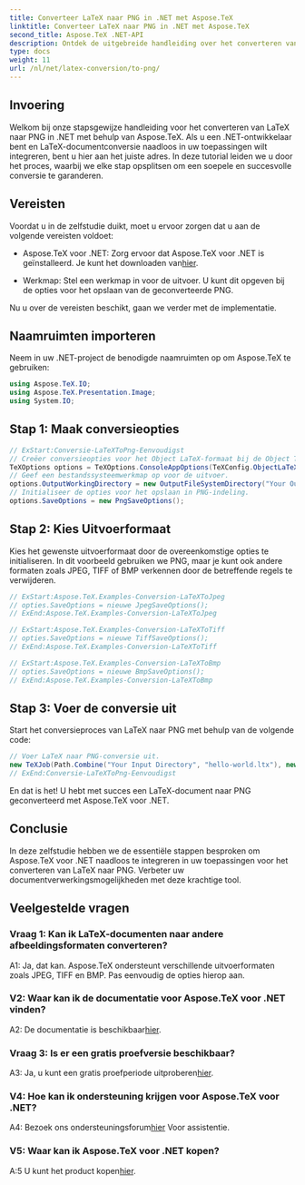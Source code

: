 ```yaml
---
title: Converteer LaTeX naar PNG in .NET met Aspose.TeX
linktitle: Converteer LaTeX naar PNG in .NET met Aspose.TeX
second_title: Aspose.TeX .NET-API
description: Ontdek de uitgebreide handleiding over het converteren van LaTeX naar PNG in .NET met behulp van Aspose.TeX. Verbeter uw documentverwerkingsmogelijkheden met deze stapsgewijze zelfstudie.
type: docs
weight: 11
url: /nl/net/latex-conversion/to-png/
---
```

## Invoering

Welkom bij onze stapsgewijze handleiding voor het converteren van LaTeX naar PNG in .NET met behulp van Aspose.TeX. Als u een .NET-ontwikkelaar bent en LaTeX-documentconversie naadloos in uw toepassingen wilt integreren, bent u hier aan het juiste adres. In deze tutorial leiden we u door het proces, waarbij we elke stap opsplitsen om een soepele en succesvolle conversie te garanderen.

## Vereisten

Voordat u in de zelfstudie duikt, moet u ervoor zorgen dat u aan de volgende vereisten voldoet:

-  Aspose.TeX voor .NET: Zorg ervoor dat Aspose.TeX voor .NET is geïnstalleerd. Je kunt het downloaden van[hier](https://releases.aspose.com/tex/net/).

- Werkmap: Stel een werkmap in voor de uitvoer. U kunt dit opgeven bij de opties voor het opslaan van de geconverteerde PNG.

Nu u over de vereisten beschikt, gaan we verder met de implementatie.

## Naamruimten importeren

Neem in uw .NET-project de benodigde naamruimten op om Aspose.TeX te gebruiken:

```csharp
using Aspose.TeX.IO;
using Aspose.TeX.Presentation.Image;
using System.IO;
```

## Stap 1: Maak conversieopties

```csharp
// ExStart:Conversie-LaTeXToPng-Eenvoudigst
// Creëer conversieopties voor het Object LaTeX-formaat bij de Object TeX-engine-extensie.
TeXOptions options = TeXOptions.ConsoleAppOptions(TeXConfig.ObjectLaTeX);
// Geef een bestandssysteemwerkmap op voor de uitvoer.
options.OutputWorkingDirectory = new OutputFileSystemDirectory("Your Output Directory");
// Initialiseer de opties voor het opslaan in PNG-indeling.
options.SaveOptions = new PngSaveOptions();
```

## Stap 2: Kies Uitvoerformaat

Kies het gewenste uitvoerformaat door de overeenkomstige opties te initialiseren. In dit voorbeeld gebruiken we PNG, maar je kunt ook andere formaten zoals JPEG, TIFF of BMP verkennen door de betreffende regels te verwijderen.

```csharp
// ExStart:Aspose.TeX.Examples-Conversion-LaTeXToJpeg
// opties.SaveOptions = nieuwe JpegSaveOptions();
// ExEnd:Aspose.TeX.Examples-Conversion-LaTeXToJpeg

// ExStart:Aspose.TeX.Examples-Conversion-LaTeXToTiff
// opties.SaveOptions = nieuwe TiffSaveOptions();
// ExEnd:Aspose.TeX.Examples-Conversion-LaTeXToTiff

// ExStart:Aspose.TeX.Examples-Conversion-LaTeXToBmp
// opties.SaveOptions = nieuwe BmpSaveOptions();
// ExEnd:Aspose.TeX.Examples-Conversion-LaTeXToBmp
```

## Stap 3: Voer de conversie uit

Start het conversieproces van LaTeX naar PNG met behulp van de volgende code:

```csharp
// Voer LaTeX naar PNG-conversie uit.
new TeXJob(Path.Combine("Your Input Directory", "hello-world.ltx"), new ImageDevice(), options).Run();
// ExEnd:Conversie-LaTeXToPng-Eenvoudigst
```

En dat is het! U hebt met succes een LaTeX-document naar PNG geconverteerd met Aspose.TeX voor .NET.

## Conclusie

In deze zelfstudie hebben we de essentiële stappen besproken om Aspose.TeX voor .NET naadloos te integreren in uw toepassingen voor het converteren van LaTeX naar PNG. Verbeter uw documentverwerkingsmogelijkheden met deze krachtige tool.

## Veelgestelde vragen

### Vraag 1: Kan ik LaTeX-documenten naar andere afbeeldingsformaten converteren?

A1: Ja, dat kan. Aspose.TeX ondersteunt verschillende uitvoerformaten zoals JPEG, TIFF en BMP. Pas eenvoudig de opties hierop aan.

### V2: Waar kan ik de documentatie voor Aspose.TeX voor .NET vinden?

 A2: De documentatie is beschikbaar[hier](https://reference.aspose.com/tex/net/).

### Vraag 3: Is er een gratis proefversie beschikbaar?

 A3: Ja, u kunt een gratis proefperiode uitproberen[hier](https://releases.aspose.com/).

### V4: Hoe kan ik ondersteuning krijgen voor Aspose.TeX voor .NET?

 A4: Bezoek ons ondersteuningsforum[hier](https://forum.aspose.com/c/tex/47) Voor assistentie.

### V5: Waar kan ik Aspose.TeX voor .NET kopen?

 A:5 U kunt het product kopen[hier](https://purchase.aspose.com/buy).